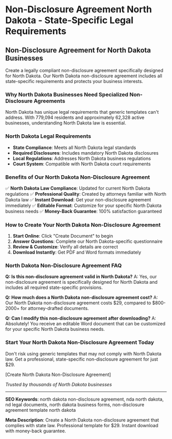 # Non-Disclosure Agreement North Dakota - State-Specific Legal Requirements

## Non-Disclosure Agreement for North Dakota Businesses

Create a legally compliant non-disclosure agreement specifically designed for North Dakota. Our North Dakota non-disclosure agreement includes all state-specific requirements and protects your business interests.

### Why North Dakota Businesses Need Specialized Non-Disclosure Agreements

North Dakota has unique legal requirements that generic templates can't address. With 779,094 residents and approximately 62,328 active businesses, understanding North Dakota law is essential.

### North Dakota Legal Requirements

- **State Compliance**: Meets all North Dakota legal standards
- **Required Disclosures**: Includes mandatory North Dakota disclosures
- **Local Regulations**: Addresses North Dakota business regulations
- **Court System**: Compatible with North Dakota court requirements

### Benefits of Our North Dakota Non-Disclosure Agreement

✅ **North Dakota Law Compliance**: Updated for current North Dakota regulations
✅ **Professional Quality**: Created by attorneys familiar with North Dakota law
✅ **Instant Download**: Get your non-disclosure agreement immediately
✅ **Editable Format**: Customize for your specific North Dakota business needs
✅ **Money-Back Guarantee**: 100% satisfaction guaranteed

### How to Create Your North Dakota Non-Disclosure Agreement

1. **Start Online**: Click "Create Document" to begin
2. **Answer Questions**: Complete our North Dakota-specific questionnaire
3. **Review & Customize**: Verify all details are correct
4. **Download Instantly**: Get PDF and Word formats immediately

### North Dakota Non-Disclosure Agreement FAQ

**Q: Is this non-disclosure agreement valid in North Dakota?**
A: Yes, our non-disclosure agreement is specifically designed for North Dakota and includes all required state-specific provisions.

**Q: How much does a North Dakota non-disclosure agreement cost?**
A: Our North Dakota non-disclosure agreement costs $29, compared to $800-2000+ for attorney-drafted documents.

**Q: Can I modify this non-disclosure agreement after downloading?**
A: Absolutely! You receive an editable Word document that can be customized for your specific North Dakota business needs.

### Start Your North Dakota Non-Disclosure Agreement Today

Don't risk using generic templates that may not comply with North Dakota law. Get a professional, state-specific non-disclosure agreement for just $29.

[Create North Dakota Non-Disclosure Agreement]

*Trusted by thousands of North Dakota businesses*

---

**SEO Keywords**: north dakota non-disclosure agreement, nda north dakota, nd legal documents, north dakota business forms, non-disclosure agreement template north dakota

**Meta Description**: Create a North Dakota non-disclosure agreement that complies with state law. Professional template for $29. Instant download with money-back guarantee.
